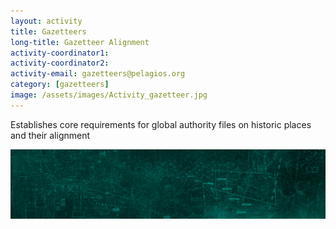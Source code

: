 ```yaml
---
layout: activity
title: Gazetteers
long-title: Gazetteer Alignment
activity-coordinator1:
activity-coordinator2:
activity-email: gazetteers@pelagios.org
category: [gazetteers]
image: /assets/images/Activity_gazetteer.jpg
---
```


Establishes core requirements for global authority files on historic places and their alignment

<img src="/assets/mainimage.jpg"/>


